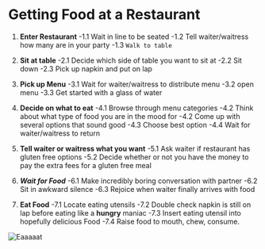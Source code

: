 # Getting Food at a Restaurant

1. **Enter Restaurant**
-1.1 Wait in line to be seated
-1.2 Tell waiter/waitress how many are in your party
-1.3 `Walk to table`

1. **Sit at table**
-2.1 Decide which side of table you want to sit at
-2.2 Sit down
-2.3 Pick up napkin and put on lap

1. **Pick up Menu**
-3.1 Wait for waiter/waitress to distribute menu
-3.2 open menu
-3.3 Get started with a glass of water

1. **Decide on what to eat**
-4.1 Browse through menu categories
-4.2 Think about what type of food you are in the mood for
-4.2 Come up with several options that sound good
-4.3 Choose best option
-4.4 Wait for waiter/waitress to return

1. **Tell waiter or waitress what you want**
-5.1 Ask waiter if restaurant has gluten free options
-5.2 Decide whether or not you have the money to pay the extra fees for a gluten free meal

1. **_Wait for Food_**
-6.1 Make incredibly boring conversation with partner
-6.2 Sit in awkward silence
-6.3 Rejoice when waiter finally arrives with food

1. **Eat Food**
-7.1 Locate eating utensils
-7.2 Double check napkin is still on lap before eating like a **hungry** maniac
-7.3 Insert eating utensil into hopefully delicious Food
-7.4 Raise food to mouth, chew, consume.

![Eaaaaat](https://www.google.com/url?sa=i&source=images&cd=&cad=rja&uact=8&ved=2ahUKEwjW4Ke1o6bgAhUo2oMKHS3SCuMQjRx6BAgBEAU&url=https%3A%2F%2Fwww.youtube.com%2Fwatch%3Fv%3Db7Nd_1cujYM&psig=AOvVaw3mIyAnhWx228aJ4ZWLDh7B&ust=1549513937465432)

